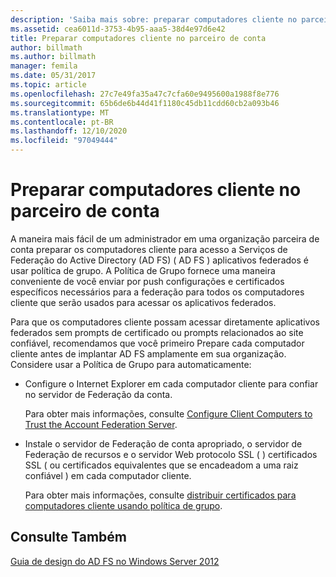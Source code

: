 ```yaml
---
description: 'Saiba mais sobre: preparar computadores cliente no parceiro de conta'
ms.assetid: cea6011d-3753-4b95-aaa5-38d4e97d6e42
title: Preparar computadores cliente no parceiro de conta
author: billmath
ms.author: billmath
manager: femila
ms.date: 05/31/2017
ms.topic: article
ms.openlocfilehash: 27c7e49fa35a47c7cfa60e9495600a1988f8e776
ms.sourcegitcommit: 65b6de6b44d41f1180c45db11cdd60cb2a093b46
ms.translationtype: MT
ms.contentlocale: pt-BR
ms.lasthandoff: 12/10/2020
ms.locfileid: "97049444"
---
```

# <a name="prepare-client-computers-in-the-account-partner"></a>Preparar computadores cliente no parceiro de conta

A maneira mais fácil de um administrador em uma organização parceira de conta preparar os computadores cliente para acesso a Serviços de Federação do Active Directory (AD FS) \( AD FS \) aplicativos federados é usar política de grupo. A Política de Grupo fornece uma maneira conveniente de você enviar por push configurações e certificados específicos necessários para a federação para todos os computadores cliente que serão usados para acessar os aplicativos federados.

Para que os computadores cliente possam acessar diretamente aplicativos federados sem prompts de certificado ou prompts relacionados ao site confiável, recomendamos que você primeiro Prepare cada computador cliente antes de implantar AD FS amplamente em sua organização. Considere usar a Política de Grupo para automaticamente:

-   Configure o Internet Explorer em cada computador cliente para confiar no servidor de Federação da conta.

    Para obter mais informações, consulte [Configure Client Computers to Trust the Account Federation Server](../../ad-fs/deployment/Configure-Client-Computers-to-Trust-the-Account-Federation-Server.md).

-   Instale o servidor de Federação de conta apropriado, o servidor de Federação de recursos e o servidor Web protocolo SSL \( \) certificados SSL \( ou certificados equivalentes que se encadeadom a uma raiz confiável \) em cada computador cliente.

    Para obter mais informações, consulte [distribuir certificados para computadores cliente usando política de grupo](../../ad-fs/deployment/Distribute-Certificates-to-Client-Computers-by-Using-Group-Policy.md).


## <a name="see-also"></a>Consulte Também
[Guia de design do AD FS no Windows Server 2012](AD-FS-Design-Guide-in-Windows-Server-2012.md)

